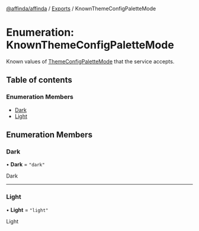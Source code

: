 [@affinda/affinda](../README.md) / [Exports](../modules.md) / KnownThemeConfigPaletteMode

# Enumeration: KnownThemeConfigPaletteMode

Known values of [ThemeConfigPaletteMode](../modules.md#themeconfigpalettemode) that the service accepts.

## Table of contents

### Enumeration Members

- [Dark](KnownThemeConfigPaletteMode.md#dark)
- [Light](KnownThemeConfigPaletteMode.md#light)

## Enumeration Members

### Dark

• **Dark** = ``"dark"``

Dark

___

### Light

• **Light** = ``"light"``

Light
